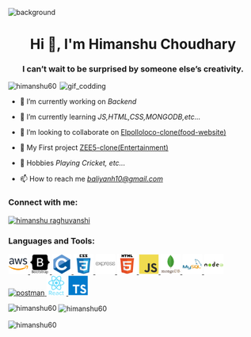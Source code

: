![background](https://user-images.githubusercontent.com/65457075/221812460-687f7f61-c3c6-4f00-8e6e-cebf8fb1118e.PNG)

<h1 align="center">Hi 👋, I'm Himanshu Choudhary</h1>
<h3 align="center">I can’t wait to be surprised by someone else’s creativity.</h3>
<img align="right" alt="gif_codding" width="400" src="https://user-images.githubusercontent.com/55389276/140866485-8fb1c876-9a8f-4d6a-98dc-08c4981eaf70.gif">

<p align="left"> <img src="https://komarev.com/ghpvc/?username=himanshu60&label=Profile%20views&color=0e75b6&style=flat" alt="himanshu60" /> </p>



- 🔭 I’m currently working on *Backend*

- 🌱 I’m currently learning *JS,HTML,CSS,MONGODB,etc...*

- 👯 I’m looking to collaborate on [Elpolloloco-clone(food-website)](https://effulgent-seahorse-ac4de2.netlify.app/index.html)

- 🤝 My First project [ZEE5-clone(Entertainment)](https://celadon-syrniki-b0f489.netlify.app/index.html)

- 💬 Hobbies *Playing Cricket, etc...*

- 📫 How to reach me *baliyanh10@gmail.com*

<h3 align="left">Connect with me:</h3>
<p align="left">
<a href="https://linkedin.com/in/himanshu raghuvanshi" target="blank"><img align="center" src="https://raw.githubusercontent.com/rahuldkjain/github-profile-readme-generator/master/src/images/icons/Social/linked-in-alt.svg" alt="himanshu raghuvanshi" height="30" width="40" /></a>
</p>

<h3 align="left">Languages and Tools:</h3>
<p align="left"> <a href="https://aws.amazon.com" target="_blank" rel="noreferrer"> <img src="https://raw.githubusercontent.com/devicons/devicon/master/icons/amazonwebservices/amazonwebservices-original-wordmark.svg" alt="aws" width="40" height="40"/> </a> <a href="https://getbootstrap.com" target="_blank" rel="noreferrer"> <img src="https://raw.githubusercontent.com/devicons/devicon/master/icons/bootstrap/bootstrap-plain-wordmark.svg" alt="bootstrap" width="40" height="40"/> </a> <a href="https://www.cprogramming.com/" target="_blank" rel="noreferrer"> <img src="https://raw.githubusercontent.com/devicons/devicon/master/icons/c/c-original.svg" alt="c" width="40" height="40"/> </a> <a href="https://www.w3schools.com/css/" target="_blank" rel="noreferrer"> <img src="https://raw.githubusercontent.com/devicons/devicon/master/icons/css3/css3-original-wordmark.svg" alt="css3" width="40" height="40"/> </a> <a href="https://expressjs.com" target="_blank" rel="noreferrer"> <img src="https://raw.githubusercontent.com/devicons/devicon/master/icons/express/express-original-wordmark.svg" alt="express" width="40" height="40"/> </a> <a href="https://www.w3.org/html/" target="_blank" rel="noreferrer"> <img src="https://raw.githubusercontent.com/devicons/devicon/master/icons/html5/html5-original-wordmark.svg" alt="html5" width="40" height="40"/> </a> <a href="https://developer.mozilla.org/en-US/docs/Web/JavaScript" target="_blank" rel="noreferrer"> <img src="https://raw.githubusercontent.com/devicons/devicon/master/icons/javascript/javascript-original.svg" alt="javascript" width="40" height="40"/> </a> <a href="https://www.mongodb.com/" target="_blank" rel="noreferrer"> <img src="https://raw.githubusercontent.com/devicons/devicon/master/icons/mongodb/mongodb-original-wordmark.svg" alt="mongodb" width="40" height="40"/> </a> <a href="https://www.mysql.com/" target="_blank" rel="noreferrer"> <img src="https://raw.githubusercontent.com/devicons/devicon/master/icons/mysql/mysql-original-wordmark.svg" alt="mysql" width="40" height="40"/> </a> <a href="https://nodejs.org" target="_blank" rel="noreferrer"> <img src="https://raw.githubusercontent.com/devicons/devicon/master/icons/nodejs/nodejs-original-wordmark.svg" alt="nodejs" width="40" height="40"/> </a> <a href="https://postman.com" target="_blank" rel="noreferrer"> <img src="https://www.vectorlogo.zone/logos/getpostman/getpostman-icon.svg" alt="postman" width="40" height="40"/> </a> <a href="https://reactjs.org/" target="_blank" rel="noreferrer"> <img src="https://raw.githubusercontent.com/devicons/devicon/master/icons/react/react-original-wordmark.svg" alt="react" width="40" height="40"/> </a> <a href="https://www.typescriptlang.org/" target="_blank" rel="noreferrer"> <img src="https://raw.githubusercontent.com/devicons/devicon/master/icons/typescript/typescript-original.svg" alt="typescript" width="40" height="40"/> </a> </p>

<p><img align="left" src="https://github-readme-stats.vercel.app/api/top-langs?username=himanshu60&show_icons=true&locale=en&layout=compact" alt="himanshu60" /></p>

<p>&nbsp;<img align="center" src="https://github-readme-stats.vercel.app/api?username=himanshu60&show_icons=true&locale=en" alt="himanshu60" /></p>

<p><img align="center" src="https://github-readme-streak-stats.herokuapp.com/?user=himanshu60&" alt="himanshu60" /></p>
